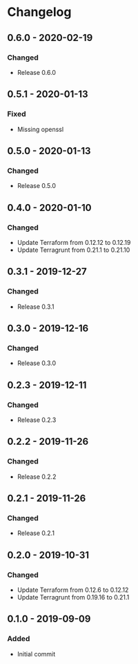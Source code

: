 # Changelog

## 0.6.0 - 2020-02-19
### Changed
- Release 0.6.0

## 0.5.1 - 2020-01-13
### Fixed
- Missing openssl

## 0.5.0 - 2020-01-13
### Changed
- Release 0.5.0

## 0.4.0 - 2020-01-10
### Changed
- Update Terraform from 0.12.12 to 0.12.19
- Update Terragrunt from 0.21.1 to 0.21.10

## 0.3.1 - 2019-12-27
### Changed
- Release 0.3.1

## 0.3.0 - 2019-12-16
### Changed
- Release 0.3.0

## 0.2.3 - 2019-12-11
### Changed
- Release 0.2.3

## 0.2.2 - 2019-11-26
### Changed
- Release 0.2.2

## 0.2.1 - 2019-11-26
### Changed
- Release 0.2.1

## 0.2.0 - 2019-10-31
### Changed
- Update Terraform from 0.12.6 to 0.12.12
- Update Terragrunt from 0.19.16 to 0.21.1

## 0.1.0 - 2019-09-09
### Added
- Initial commit
